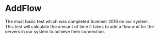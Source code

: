 # AddFlow
The most basic test which was completed Summer 2016 on our system.  This test will calculate the amount
of time it takes to add a flow and for the servers in our system to achieve their connection.
